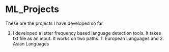 # ML_Projects
These are the projects I have developed so far


1. I developed a letter frequency based language detection tools. It takes txt file as an input. It works on two paths. 1. European Languages and 2. Asian Languages
